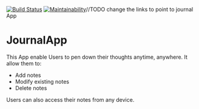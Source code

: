 [![Build Status](https://travis-ci.org/r4sh33d/JournalApp.svg?branch=master)](https://travis-ci.org/r4sh33d/JournalApp)
[![Maintainability](https://api.codeclimate.com/v1/badges/1ad5dcb130aba2260de8/maintainability)](https://codeclimate.com/github/r4sh33d/JournalApp/maintainability)//TODO change the links to point to journal App
# JournalApp

This App enable Users to pen down their thoughts anytime, anywhere. It allow them to:
 - Add notes
 - Modify existing notes
 - Delete notes<br/>

Users can also access their notes from any device.
